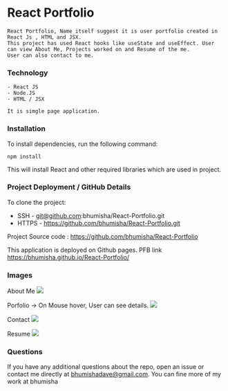 # React Portfolio

    React Portfolio, Name itself suggest it is user portfolio created in React Js , HTML and JSX. 
    This project has used React hooks like useState and useEffect. User can view About Me, Projects worked on and Resume of the me.
    User can also contact to me.

### Technology 
    - React JS
    - Node.JS
    - HTML / JSX
    
    It is simgle page application.

### Installation

To install dependencies, run the following command: 

```npm install```

This will install React and other required libraries which are used in project.

### Project Deployment / GitHub Details

To clone the project:
- SSH - git@github.com:bhumisha/React-Portfolio.git
- HTTPS - https://github.com/bhumisha/React-Portfolio.git
 
Project Source code : https://github.com/bhumisha/React-Portfolio

This application is deployed on Github pages. PFB link
https://bhumisha.github.io/React-Portfolio/

### Images
About Me
![](src/assets/images/aboutMe.png)

Porfolio -> On Mouse hover, User can see details.
![](src/assets/images/portfolio.png)

Contact 
![](src/assets/images/contact.png)

Resume
![](src/assets/images/resume.png)

### Questions
If you have any additional questions about the repo, open an issue or contact me directly at bhumishadave@gmail.com. 
You can fine more of my work at bhumisha
